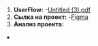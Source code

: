 1. **UserFlow:**
-[Untitled (3).pdf](https://github.com/user-attachments/files/19372733/Untitled.3.pdf)
2. **Сылка на проект:**
-[Figma](https://www.figma.com/design/dZaZZDKlasZdjakQbPIaDg/Untitled-(2)?node-id=351-128&t=wQX0oeeUhBCx7pHN-0)
3. **Анализ проекта:**
-
